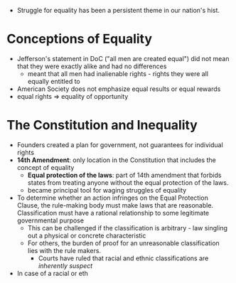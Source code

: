 - Struggle for equality has been a persistent theme in our nation's hist.
# Conceptions of Equality
- Jefferson's statement in DoC ("all men are created equal") did not mean that they were exactly alike and had no differences
	- meant that all men had inalienable rights - rights they were all equally entitled to
- American Society does not emphasize equal results or equal rewards
- equal rights => equality of opportunity

# The Constitution and Inequality
- Founders created a plan for government, not guarantees for individual rights
- **14th Amendment**: only location in the Constitution that includes the concept of equality
	- **Equal protection of the laws**: part of 14th amendment that forbids states from treating anyone without the equal protection of the laws.
	- became principal tool for waging struggles of equality
- To determine whether an action infringes on the Equal Protection Clause, the rule-making body must make laws that are reasonable. Classification must have a rational relationship to some legitimate governmental purpose
	- This can be challenged if the classification is arbitrary - law singling out a physical or concrete characteristic
	- For others, the burden of proof for an unreasonable classification lies with the rule makers.
		- Courts have ruled that racial and ethnic classifications are *inherently suspect*
- In case of a racial or eth